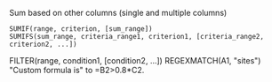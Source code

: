 Sum based on other columns (single and multiple columns)

    SUMIF(range, criterion, [sum_range])
    SUMIFS(sum_range, criteria_range1, criterion1, [criteria_range2, criterion2, ...])

FILTER(range, condition1, [condition2, ...])
REGEXMATCH(A1, "sites")
"Custom formula is" to =B2>0.8*C2.